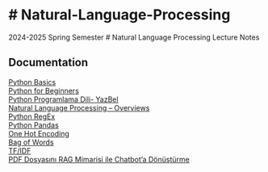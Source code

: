 # # Natural-Language-Processing

2024-2025 Spring Semester # Natural Language Processing Lecture Notes


## Documentation

[Python Basics](https://www.w3schools.com/python/python_intro.asp)\
[Python for Beginners](https://www.python.org/about/gettingstarted)\
[Python Programlama Dili- YazBel](https://python-istihza.yazbel.com/)\
[Natural Language Processing – Overviews](https://www.geeksforgeeks.org/natural-language-processing-overview/)
\
[Python RegEx](https://www.w3schools.com/python/python_regex.asp)
\
[Python Pandas](https://www.datacamp.com/tutorial/pandas)
\
[One Hot Encoding](https://www.geeksforgeeks.org/ml-one-hot-encoding-of-datasets-in-python/)
\
[Bag of Words](https://machinelearningmastery.com/gentle-introduction-bag-words-model/)
\
[TF/IDF](https://mdurmuss.github.io/tf-idf-nedir/)
\
[PDF Dosyasını RAG Mimarisi ile Chatbot’a Dönüştürme](https://tasarladik.com/pdf-dosyasini-rag-mimarisi-ile-chatbota-donusturme/)




